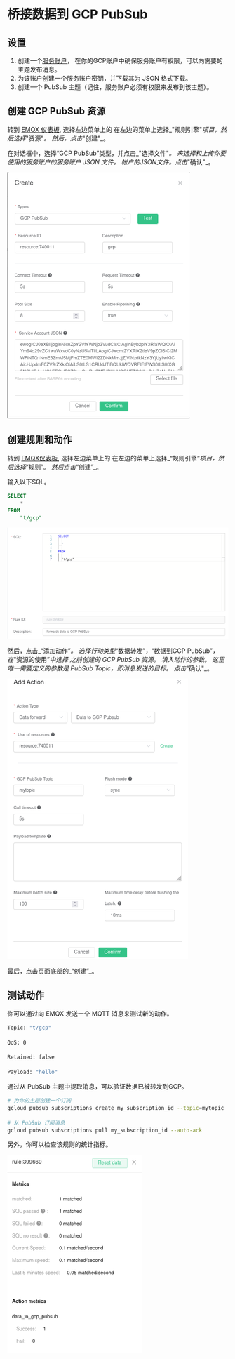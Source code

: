 # 桥接数据到 GCP PubSub

## 设置

1. 创建一个[服务账户](https://developers.google.com/identity/protocols/oauth2/service-account#creatinganaccount)，
   在你的GCP账户中确保服务账户有权限，可以向需要的主题发布消息。
2. 为该账户创建一个服务账户密钥，并下载其为 JSON 格式下载。
3. 创建一个 PubSub 主题（记住，服务账户必须有权限来发布到该主题）。

## 创建 GCP PubSub 资源

转到 [EMQX 仪表板](http://127.0.0.1:18083/#/resources), 选择左边菜单上的
在左边的菜单上选择_"规则引擎"_项目，然后选择_"资源"_。
然后，点击_"创建"_。

在对话框中，选择“GCP PubSub”类型，并点击_"选择文件"_。
来选择和上传你要使用的服务账户的服务账户 JSON 文件。
帐户的JSON文件。点击_"确认"_。

![创建一个 GCP PubSub 资源](./assets/gcp_pubsub_1.png)

## 创建规则和动作

转到 [EMQX仪表板](http://127.0.0.1:18083/#/resources), 选择左边菜单上的
在左边的菜单上选择_“规则引擎”_项目，然后选择_“规则”_。 然后点击_“创建”_。

输入以下SQL。

```sql
SELECT
    *
FROM
    "t/gcp"
```

![创建一个规则来转发数据到 GCP PubSub](./assets/gcp_pubsub_2.png)

然后，点击_“添加动作”_。 选择行动类型_“数据转发”_，_“数据到GCP PubSub”_，在_“资源的使用”_中选择 之前创建的 GCP PubSub 资源。
填入动作的参数。 这里唯一需要定义的参数是 PubSub Topic，即消息发送的目标。 点击_"确认"_。

![绑定一个动作来转发数据到 GCP PubSub](./assets/gcp_pubsub_3.png)

最后，点击页面底部的_“创建”_。

## 测试动作

你可以通过向 EMQX 发送一个 MQTT 消息来测试新的动作。

```bash
Topic: "t/gcp"

QoS: 0

Retained: false

Payload: "hello"
```

通过从 PubSub 主题中提取消息，可以验证数据已被转发到GCP。

```bash
# 为你的主题创建一个订阅
gcloud pubsub subscriptions create my_subscription_id --topic=mytopic

# 从 PubSub 订阅消息
gcloud pubsub subscriptions pull my_subscription_id --auto-ack
```

另外，你可以检查该规则的统计指标。

![GCP PubSub指标](./assets/gcp_pubsub_4.png)
